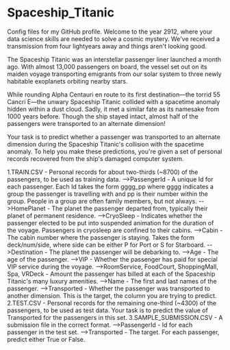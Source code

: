 # Spaceship_Titanic
Config files for my GitHub profile.
Welcome to the year 2912, where your data science skills are needed to solve a cosmic mystery. We've received a transmission from four lightyears away and things aren't looking good.

The Spaceship Titanic was an interstellar passenger liner launched a month ago. With almost 13,000 passengers on board, the vessel set out on its maiden voyage transporting emigrants from our solar system to three newly habitable exoplanets orbiting nearby stars.

While rounding Alpha Centauri en route to its first destination—the torrid 55 Cancri E—the unwary Spaceship Titanic collided with a spacetime anomaly hidden within a dust cloud. Sadly, it met a similar fate as its namesake from 1000 years before. Though the ship stayed intact, almost half of the passengers were transported to an alternate dimension!

Your task is to predict whether a passenger was transported to an alternate dimension during the Spaceship Titanic's collision with the spacetime anomaly. To help you make these predictions, you're given a set of personal records recovered from the ship's damaged computer system.

1.TRAIN.CSV - Personal records for about two-thirds (~8700) of the passengers, to be used as training data.
-->PassengerId - A unique Id for each passenger. Each Id takes the form gggg_pp where gggg indicates a group the passenger is travelling with and pp is their number within the group. People in a group are often family members, but not always.
-->HomePlanet - The planet the passenger departed from, typically their planet of permanent residence.
-->CryoSleep - Indicates whether the passenger elected to be put into suspended animation for the duration of the voyage. Passengers in cryosleep are confined to their cabins.
-->Cabin - The cabin number where the passenger is staying. Takes the form deck/num/side, where side can be either P for Port or S for Starboard.
-->Destination - The planet the passenger will be debarking to.
-->Age - The age of the passenger.
-->VIP - Whether the passenger has paid for special VIP service during the voyage.
-->RoomService, FoodCourt, ShoppingMall, Spa, VRDeck - Amount the passenger has billed at each of the Spaceship Titanic's many luxury amenities.
-->Name - The first and last names of the passenger.
-->Transported - Whether the passenger was transported to another dimension. This is the target, the column you are trying to predict.
2.TEST.CSV - Personal records for the remaining one-third (~4300) of the passengers, to be used as test data. Your task is to predict the value of Transported for the passengers in this set.
3.SAMPLE_SUBMISSION.CSV - A submission file in the correct format.
-->PassengerId - Id for each passenger in the test set.
-->Transported - The target. For each passenger, predict either True or False.
